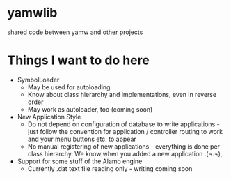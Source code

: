 yamwlib
=======

shared code between yamw and other projects

Things I want to do here
========================

 - SymbolLoader
   - May be used for autoloading
   - Know about class hierarchy and implementations, even in reverse order
   - May work as autoloader, too (coming soon)
 - New Application Style
   - Do not depend on configuration of database to write applications - just follow the convention for application / controller routing to work and your menu buttons etc. to appear
   - No manual registering of new applications - everything is done per class hierarchy. We know when you added a new application .(¬.¬),.
 - Support for some stuff of the Alamo engine
   - Currently .dat text file reading only - writing coming soon
